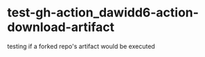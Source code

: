 # test-gh-action_dawidd6-action-download-artifact

testing if a forked repo's artifact would be executed
